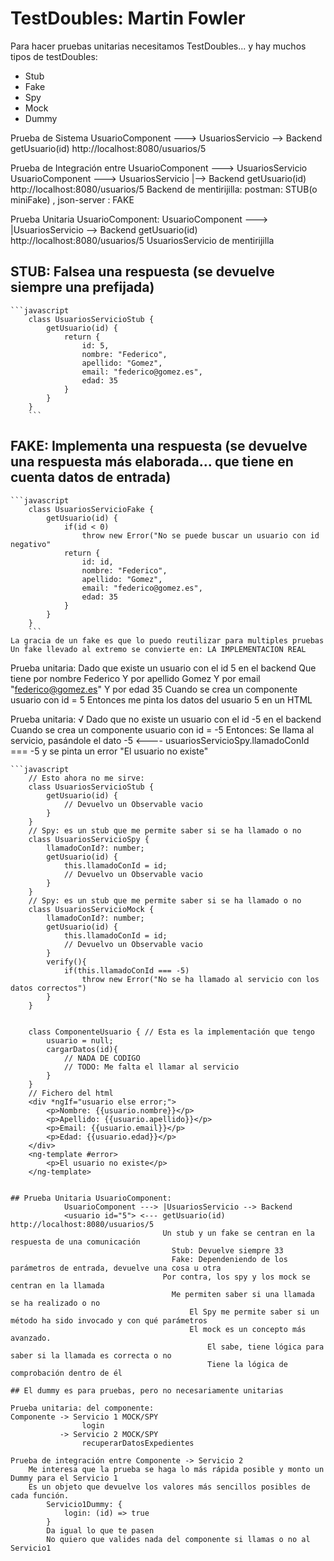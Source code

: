
# TestDoubles: Martin Fowler

Para hacer pruebas unitarias necesitamos TestDoubles... y hay muchos tipos de testDoubles:

- Stub
- Fake
- Spy
- Mock
- Dummy

Prueba de Sistema
            UsuarioComponent ---> UsuariosServicio --> Backend
            <usuario id="5">      getUsuario(id)        http://localhost:8080/usuarios/5

Prueba de Integración entre UsuarioComponent ---> UsuariosServicio
            UsuarioComponent ---> UsuariosServicio |--> Backend
            <usuario id="5">      getUsuario(id)        http://localhost:8080/usuarios/5
    Backend de mentirijilla: postman: STUB(o miniFake)          , json-server : FAKE

Prueba Unitaria UsuarioComponent:
            UsuarioComponent ---> |UsuariosServicio --> Backend
            <usuario id="5">      getUsuario(id)        http://localhost:8080/usuarios/5
    UsuariosServicio de mentirijilla

## STUB: Falsea una respuesta (se devuelve siempre una prefijada)
    
    ```javascript
        class UsuariosServicioStub {
            getUsuario(id) {
                return {
                    id: 5,
                    nombre: "Federico",
                    apellido: "Gomez",
                    email: "federico@gomez.es",
                    edad: 35
                }
            }
        }
        ```
## FAKE: Implementa una respuesta (se devuelve una respuesta más elaborada... que tiene en cuenta datos de entrada)
    
    ```javascript
        class UsuariosServicioFake {
            getUsuario(id) {
                if(id < 0)
                    throw new Error("No se puede buscar un usuario con id negativo"
                return {
                    id: id,
                    nombre: "Federico",
                    apellido: "Gomez",
                    email: "federico@gomez.es",
                    edad: 35
                }
            }
        }
        ```
    La gracia de un fake es que lo puedo reutilizar para multiples pruebas
    Un fake llevado al extremo se convierte en: LA IMPLEMENTACION REAL

Prueba unitaria:
    Dado que existe un usuario con el id 5 en el backend
        Que tiene por nombre Federico
        Y por apellido Gomez
        Y por email "federico@gomez.es"
        Y por edad 35
    Cuando se crea un componente usuario con id = 5
    Entonces me pinta los datos del usuario 5 en un HTML
    
Prueba unitaria: √
    Dado que no existe un usuario con el id -5 en el backend
    Cuando se crea un componente usuario con id = -5
    Entonces:
        Se llama al servicio, pasándole el dato -5       <----     usuariosServicioSpy.llamadoConId === -5
        y se pinta un error "El usuario no existe"

    ```javascript
        // Esto ahora no me sirve:
        class UsuariosServicioStub {
            getUsuario(id) {
                // Devuelvo un Observable vacio
            }
        }
        // Spy: es un stub que me permite saber si se ha llamado o no
        class UsuariosServicioSpy {
            llamadoConId?: number;
            getUsuario(id) {
                this.llamadoConId = id;
                // Devuelvo un Observable vacio
            }
        }
        // Spy: es un stub que me permite saber si se ha llamado o no
        class UsuariosServicioMock {
            llamadoConId?: number;
            getUsuario(id) {
                this.llamadoConId = id;
                // Devuelvo un Observable vacio
            }
            verify(){
                if(this.llamadoConId === -5)
                    throw new Error("No se ha llamado al servicio con los datos correctos")
            }
        }


        class ComponenteUsuario { // Esta es la implementación que tengo 
            usuario = null;
            cargarDatos(id){
                // NADA DE CODIGO
                // TODO: Me falta el llamar al servicio
            }
        }
        // Fichero del html
        <div *ngIf="usuario else error;">
            <p>Nombre: {{usuario.nombre}}</p>
            <p>Apellido: {{usuario.apellido}}</p>
            <p>Email: {{usuario.email}}</p>
            <p>Edad: {{usuario.edad}}</p>
        </div>
        <ng-template #error>
            <p>El usuario no existe</p>
        </ng-template>
```

## Prueba Unitaria UsuarioComponent:
            UsuarioComponent ---> |UsuariosServicio --> Backend
            <usuario id="5"> <--- getUsuario(id)        http://localhost:8080/usuarios/5
                                  Un stub y un fake se centran en la respuesta de una comunicación
                                    Stub: Devuelve siempre 33
                                    Fake: Dependeniendo de los parámetros de entrada, devuelve una cosa u otra
                                  Por contra, los spy y los mock se centran en la llamada
                                    Me permiten saber si una llamada se ha realizado o no
                                        El Spy me permite saber si un método ha sido invocado y con qué parámetros
                                        El mock es un concepto más avanzado.
                                            El sabe, tiene lógica para saber si la llamada es correcta o no
                                            Tiene la lógica de comprobación dentro de él

## El dummy es para pruebas, pero no necesariamente unitarias

Prueba unitaria: del componente: 
Componente -> Servicio 1 MOCK/SPY
                login
           -> Servicio 2 MOCK/SPY
                recuperarDatosExpedientes

Prueba de integración entre Componente -> Servicio 2
    Me interesa que la prueba se haga lo más rápida posible y monto un Dummy para el Servicio 1
    Es un objeto que devuelve los valores más sencillos posibles de cada función.
        Servicio1Dummy: {
            login: (id) => true
        }
        Da igual lo que te pasen
        No quiero que valides nada del componente si llamas o no al Servicio1